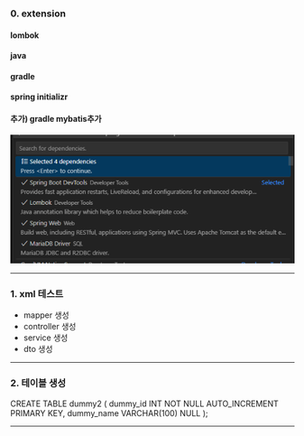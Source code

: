 ### 0. extension
#### lombok
#### java
#### gradle
#### spring initializr
#### 추가) gradle mybatis추가

![alt text](image.png)
<hr/>

### 1. xml 테스트

<ul>
    <li>mapper 생성</li>
    <li>controller 생성</li>
    <li>service 생성</li>
    <li>dto 생성</li>
</ul>

<hr/>

### 2. 테이블 생성
<p> 
    CREATE TABLE dummy2 (
        dummy_id INT NOT NULL AUTO_INCREMENT PRIMARY KEY,
        dummy_name VARCHAR(100) NULL
    );
</p>

<hr/>